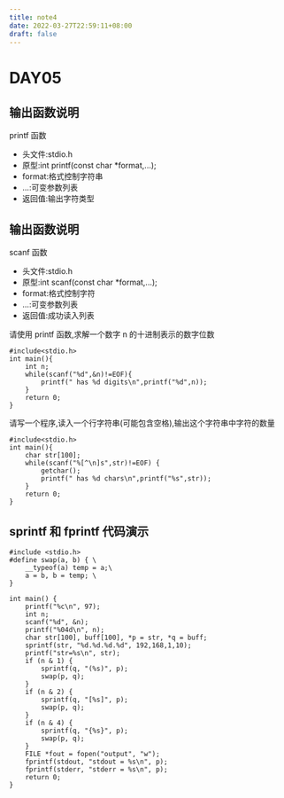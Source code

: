 ```yaml
---
title: note4
date: 2022-03-27T22:59:11+08:00
draft: false
---
```


# DAY05

## 输出函数说明

printf 函数

- 头文件:stdio.h
- 原型:int printf(const char \*format,...);
- format:格式控制字符串
- ...:可变参数列表
- 返回值:输出字符类型

## 输出函数说明

scanf 函数

- 头文件:stdio.h
- 原型:int scanf(const char \*format,...);
- format:格式控制字符
- ...:可变参数列表
- 返回值:成功读入列表

请使用 printf 函数,求解一个数字 n 的十进制表示的数字位数

```
#include<stdio.h>
int main(){
    int n;
    while(scanf("%d",&n)!=EOF){
        printf(" has %d digits\n",printf("%d",n));
    }
    return 0;
}
```

请写一个程序,读入一个行字符串(可能包含空格),输出这个字符串中字符的数量

```
#include<stdio.h>
int main(){
    char str[100];
    while(scanf("%[^\n]s",str)!=EOF) {
        getchar();
        printf(" has %d chars\n",printf("%s",str));
    }
    return 0;
}
```

## sprintf 和 fprintf 代码演示

```
#include <stdio.h>
#define swap(a, b) { \
    __typeof(a) temp = a;\
    a = b, b = temp; \
}

int main() {
    printf("%c\n", 97);
    int n;
    scanf("%d", &n);
    printf("%04d\n", n);
    char str[100], buff[100], *p = str, *q = buff;
    sprintf(str, "%d.%d.%d.%d", 192,168,1,10);
    printf("str=%s\n", str);
    if (n & 1) {
        sprintf(q, "(%s)", p);
        swap(p, q);
    }
    if (n & 2) {
        sprintf(q, "[%s]", p);
        swap(p, q);
    }
    if (n & 4) {
        sprintf(q, "{%s}", p);
        swap(p, q);
    }
    FILE *fout = fopen("output", "w");
    fprintf(stdout, "stdout = %s\n", p);
    fprintf(stderr, "stderr = %s\n", p);
    return 0;
}
```
